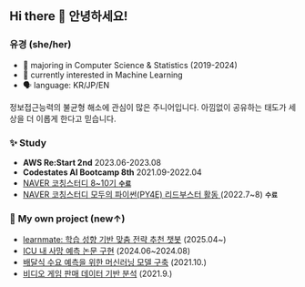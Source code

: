 ## Hi there 👋 안녕하세요!
### **유경** (she/her) 

- 🌱 majoring in Computer Science & Statistics (2019-2024)
- 🌱 currently interested in Machine Learning 
- 🗣️ language: KR/JP/EN

정보접근능력의 불균형 해소에 관심이 많은 주니어입니다. 아낌없이 공유하는 태도가 세상을 더 이롭게 한다고 믿습니다. 


### ✨ **Study** 

- **AWS Re:Start 2nd** 2023.06-2023.08
- **Codestates AI Bootcamp 8th** 2021.09-2022.04
- <a href="https://github.com/yk-Jeong/AI_study">NAVER 코칭스터디 8~10기 **`수료`**
- <a href="https://github.com/yk-Jeong/PY4E">NAVER 코칭스터디 모두의 파이썬(PY4E) 리드부스터 활동 </a> (2022.7~8) **`수료`**


### 💭 **My own project** (new↑) 

- <a href="https://github.com/yk-Jeong/learnmate">learnmate: 학습 성향 기반 맞춤 전략 추천 챗봇</a> (2025.04~)
- <a href="https://github.com/yk-Jeong/iMORS">ICU 내 사망 예측 논문 구현</a> (2024.06~2024.08)
- <a href="https://github.com/yk-Jeong/meal_prediction">배달식 수요 예측을 위한 머신러닝 모델 구축</a> (2021.10.)
- <a href="https://github.com/yk-Jeong/gamedata_analysis">비디오 게임 판매 데이터 기반 분석</a> (2021.9.)

